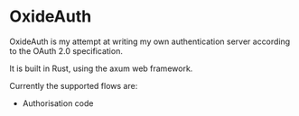 # OxideAuth

OxideAuth is my attempt at writing my own authentication server according to the OAuth 2.0 specification.

It is built in Rust, using the axum web framework.

Currently the supported flows are:

- Authorisation code
